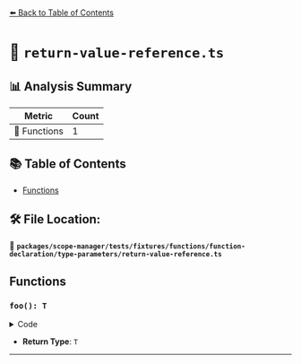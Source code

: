 [⬅️ Back to Table of Contents](../../../../../../../index.md)

# 📄 `return-value-reference.ts`

## 📊 Analysis Summary

| Metric | Count |
|--------|-------|
| 🔧 Functions | 1 |

## 📚 Table of Contents

- [Functions](#functions)

## 🛠️ File Location:
📂 **`packages/scope-manager/tests/fixtures/functions/function-declaration/type-parameters/return-value-reference.ts`**

## Functions

### `foo(): T`

<details><summary>Code</summary>

```ts
function foo<T>(): T {}
```
</details>

- **Return Type**: `T`

---